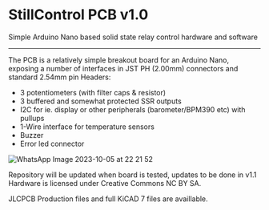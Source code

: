 # StillControl PCB v1.0
Simple Arduino Nano based solid state relay control hardware and software

---

The PCB is a relatively simple breakout board for an Arduino Nano, exposing a number of interfaces in JST PH (2.00mm) connectors and standard 2.54mm pin Headers:

- 3 potentiometers (with filter caps & resistor)
- 3 buffered and somewhat protected SSR outputs
- I2C for ie. display or other peripherals (barometer/BPM390 etc) with pullups
- 1-Wire interface for temperature sensors
- Buzzer
- Error led connector

![WhatsApp Image 2023-10-05 at 22 21 52](https://github.com/matjanss/StillControl/assets/77330282/41514fc6-ec88-49f3-81f9-4ca6a4552487)



Repository will be updated when board is tested, updates to be done in v1.1
Hardware is licensed under Creative Commons NC BY SA.

JLCPCB Production files and full KiCAD 7 files are availlable.
